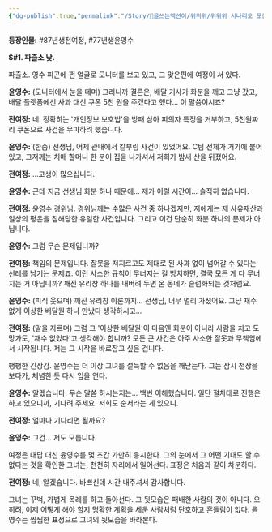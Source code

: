 ```yaml
---
{"dg-publish":true,"permalink":"/Story/🚂글쓰는액션이/위위위/위위위 시나리오 모음/45. 이게 정말 ‘사소한 일’이라고 생각하세요?/"}
---
```


**등장인물:** #87년생전여정, #77년생윤영수

**S#1. 파출소 낮.**

파출소. 영수 피곤에 쩐 얼굴로 모니터를 보고 있고, 그 맞은편에 여정이 서 있다.

**윤영수:** (모니터에서 눈을 떼며) 그러니까 결론은, 배달 기사가 화분을 깨고 그냥 갔고, 배달 플랫폼에선 사과 대신 쿠폰 5천 원을 주겠다고 했다... 이 말씀이시죠?

**전여정:** 네. 정확히는 '개인정보 보호법'을 방패 삼아 피의자 특정을 거부하고, 5천원짜리 쿠폰으로 사건을 무마하려 했습니다.

**윤영수:** (한숨) 선생님, 어제 관내에서 칼부림 사건이 있었어요. C팀 전체가 거기에 붙어있고, 그저께는 치매 할머니 한 분이 집을 나가셔서 저희가 밤새 산을 뒤졌어요.

**전여정:** ...고생이 많으십니다.

**윤영수:** 근데 지금 선생님 화분 하나 때문에... 제가 이럴 시간이... 솔직히 없습니다.

**전여정:** 윤영수 경위님. 경위님께는 수많은 사건 중 하나겠지만, 저에게는 제 사유재산과 일상의 평온을 침해당한 유일한 사건입니다. 그리고 이건 단순히 화분 하나의 문제가 아닙니다.

**윤영수:** 그럼 무슨 문제입니까?

**전여정:** 책임의 문제입니다. 잘못을 저지르고도 제대로 된 사과 없이 넘어갈 수 있다는 선례를 남기는 문제죠. 이런 사소한 규칙이 무너지는 걸 방치하면, 결국 모든 게 다 무너지는 거 아닙니까? 깨진 유리창 하나를 내버려 두면 온 동네가 슬럼화되는 것처럼요.

**윤영수:** (피식 웃으며) 깨진 유리창 이론까지... 선생님, 너무 멀리 가셨어요. 그냥 재수 없게 이상한 배달원 하나 만났다 생각하시고...

**전여정:** (말을 자르며) 그럼 그 '이상한 배달원'이 다음엔 화분이 아니라 사람을 치고 도망가도, '재수 없었다'고 생각해야 합니까? 모든 큰 사건은 아주 사소한 잘못과 무책임에서 시작됩니다. 저는 그 시작을 바로잡고 싶은 겁니다.

팽팽한 긴장감. 윤영수는 더 이상 그녀를 설득할 수 없음을 깨닫는다. 그는 잠시 천장을 보다가, 체념한 듯 다시 입을 연다.

**윤영수:** 알겠습니다. 무슨 말씀 하시는지는... 백번 이해했습니다. 일단 절차대로 진행은 하고 있으니까, 기다려 주세요. 저희도 순서라는 게 있으니.

**전여정:** 얼마나 기다리면 될까요?

**윤영수:** 그건... 저도 모릅니다.

여정은 대답 대신 윤영수를 몇 초간 가만히 응시한다. 그의 눈에서 그 어떤 기대도 할 수 없다는 것을 확인한 그녀는, 천천히 자리에서 일어선다. 표정은 처음과 같이 차분하다.

**전여정:** 네, 알겠습니다. 바쁘신데 시간 내주셔서 감사합니다.

그녀는 꾸벅, 가볍게 목례를 하고 돌아선다. 그 뒷모습은 패배한 사람의 것이 아니다. 오히려, 이제 어떻게 해야 할지 명확한 계획을 세운 사람처럼 단호하고 흔들림이 없다. 윤영수는 찝찝한 표정으로 그녀의 뒷모습을 바라본다.